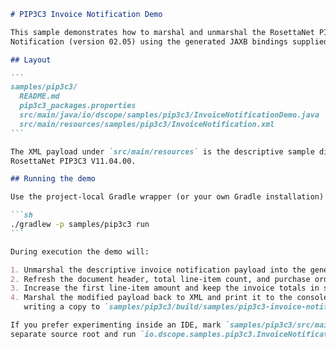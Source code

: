 ````markdown
# PIP3C3 Invoice Notification Demo

This sample demonstrates how to marshal and unmarshal the RosettaNet PIP3C3 Invoice
Notification (version 02.05) using the generated JAXB bindings supplied by this repository.

## Layout

```
samples/pip3c3/
  README.md
  pip3c3_packages.properties
  src/main/java/io/dscope/samples/pip3c3/InvoiceNotificationDemo.java
  src/main/resources/samples/pip3c3/InvoiceNotification.xml
```

The XML payload under `src/main/resources` is the descriptive sample distributed with
RosettaNet PIP3C3 V11.04.00.

## Running the demo

Use the project-local Gradle wrapper (or your own Gradle installation) to build and run the demo:

```sh
./gradlew -p samples/pip3c3 run
```

During execution the demo will:

1. Unmarshal the descriptive invoice notification payload into the generated JAXB model.
2. Refresh the document header, total line-item count, and purchase order references.
3. Increase the first line-item amount and keep the invoice totals in sync.
4. Marshal the modified payload back to XML and print it to the console, while also
   writing a copy to `samples/pip3c3/build/samples/pip3c3-invoice-notification.xml`.

If you prefer experimenting inside an IDE, mark `samples/pip3c3/src/main/java` as a
separate source root and run `io.dscope.samples.pip3c3.InvoiceNotificationDemo` directly.
````

